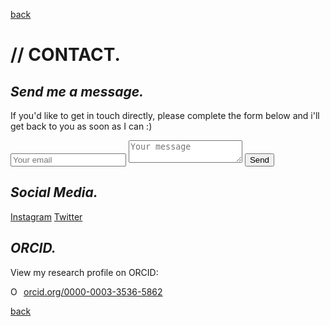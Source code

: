 
[back](./)


# // CONTACT. 

## _Send me a message._

If you'd like to get in touch directly, please complete the form below and i'll get back to you as soon as I can :)

<form method="POST" action="http://formspree.io/addemail@email.com">
<input type="email" name="email" placeholder="Your email">
<textarea name="message" placeholder="Your message"></textarea>
<button type="submit">Send</button>
</form>






## _Social Media._

[Instagram](https://www.instagram.com/BrewsterBen_/)
[Twitter](https://twitter.com/BenBrewster__)


## _ORCID._
View my research profile on ORCID: 

<a href="https://orcid.org/0000-0003-3536-5862" target="orcid.widget" rel="noopener noreferrer" style="vertical-align:top;"><img src="https://orcid.org/sites/default/files/images/orcid_16x16.png" style="width:1em;margin-right:.5em;" alt="ORCID iD icon">orcid.org/0000-0003-3536-5862</a>


[back](./)
